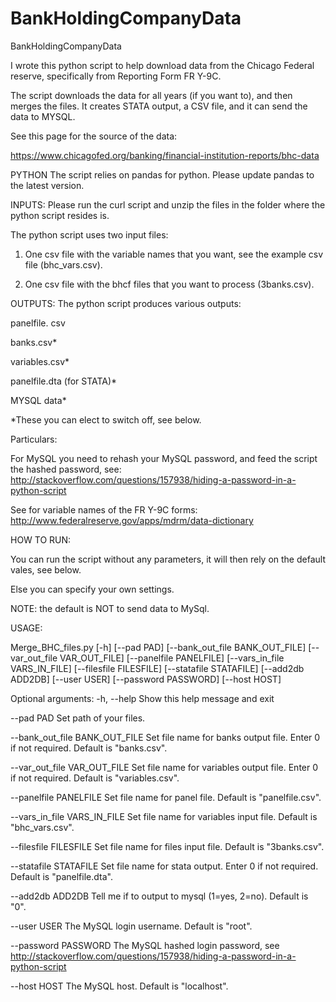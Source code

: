 # BankHoldingCompanyData
BankHoldingCompanyData

I wrote this python script to help download data from the Chicago Federal reserve, specifically from Reporting Form FR Y-9C.

The script downloads the data for all years (if you want to), and then merges the files. It creates STATA output, a CSV file, and it can send the data to MYSQL.

See this page for the source of the data:

https://www.chicagofed.org/banking/financial-institution-reports/bhc-data

PYTHON
The script relies on pandas for python. Please update pandas to the latest version.

INPUTS:
Please run the curl script and unzip the files in the folder where the python script resides is.

The python script uses two input files:

1) One csv file with the variable names that you want, see the example csv file (bhc_vars.csv).


2) One csv file with the bhcf files that you want to process (3banks.csv). 

OUTPUTS:
The python script produces various outputs:

panelfile. csv

banks.csv*

variables.csv*

panelfile.dta (for STATA)*

MYSQL data*

*These you can elect to switch off, see below.

Particulars:

For MySQL you need to rehash your MySQL password, and feed the script the hashed password, see:
http://stackoverflow.com/questions/157938/hiding-a-password-in-a-python-script

See for variable names of the FR Y-9C forms:
http://www.federalreserve.gov/apps/mdrm/data-dictionary

HOW TO RUN:

You can run the script without any parameters, it will then rely on the default vales, see below.

Else you can specify your own settings.

NOTE: the default is NOT to send data to MySql.

USAGE: 

Merge_BHC_files.py [-h] [--pad PAD] [--bank_out_file BANK_OUT_FILE] [--var_out_file VAR_OUT_FILE] [--panelfile PANELFILE] [--vars_in_file VARS_IN_FILE] [--filesfile FILESFILE] [--statafile STATAFILE] [--add2db ADD2DB] [--user USER] [--password PASSWORD] [--host HOST]


Optional arguments:
	-h, --help 
	Show this help message and exit

  --pad PAD 
  Set path of your files.

  --bank_out_file BANK_OUT_FILE
  Set file name for banks output file. Enter 0 if not required. Default is "banks.csv".

  --var_out_file VAR_OUT_FILE
  Set file name for variables output file. Enter 0 if not required. Default is "variables.csv".

  --panelfile PANELFILE 
  Set file name for panel file. Default is "panelfile.csv".

  --vars_in_file VARS_IN_FILE 
  Set file name for variables input file. Default is "bhc_vars.csv".

  --filesfile FILESFILE 
  Set file name for files input file. Default is "3banks.csv".

  --statafile STATAFILE 
  Set file name for stata output. Enter 0 if not required. Default is "panelfile.dta".

  --add2db ADD2DB 
  Tell me if to output to mysql (1=yes, 2=no). Default is "0".

  --user USER 
  The MySQL login username. Default is "root".

  --password PASSWORD 
  The MySQL hashed login password, see http://stackoverflow.com/questions/157938/hiding-a-password-in-a-python-script

  --host HOST 
  The MySQL host. Default is "localhost".
